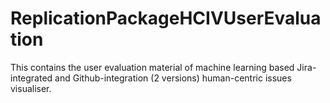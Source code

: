 # ReplicationPackageHCIVUserEvaluation

This contains the user evaluation material of machine learning based Jira-integrated and Github-integration (2 versions) human-centric issues visualiser.
